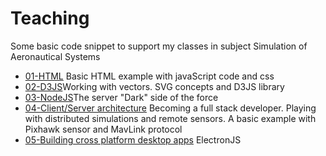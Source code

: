 # Teaching

Some basic code snippet to support my classes in subject Simulation of Aeronautical Systems 

* [01-HTML](./01-html/readme.md) Basic HTML example with javaScript code and css
* [02-D3JS](./03-NodeJS/readme.md)Working with vectors. SVG concepts and D3JS library
* [03-NodeJS]()The server "Dark" side of the force
* [04-Client/Server architecture]() Becoming a full stack developer. Playing with distributed simulations and remote sensors. A basic example with Pixhawk sensor and MavLink protocol
* [05-Building cross platform desktop apps]() ElectronJS 